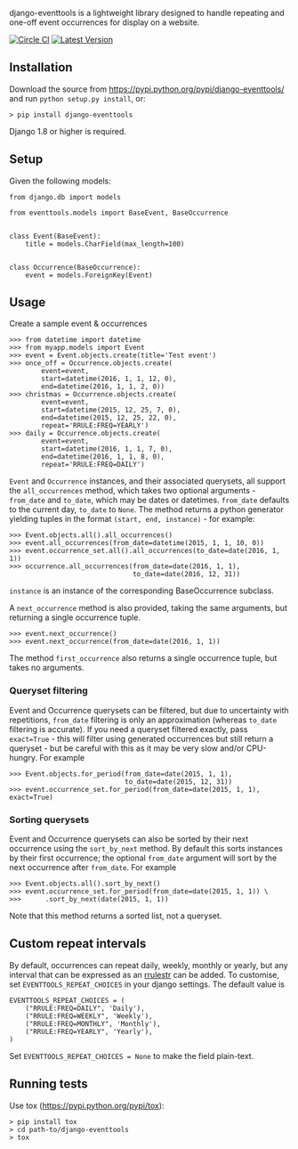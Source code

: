 django-eventtools is a lightweight library designed to handle repeating and
one-off event occurrences for display on a website.

[![Circle CI](https://circleci.com/gh/gregplaysguitar/django-eventtools.svg?style=svg)](https://circleci.com/gh/gregplaysguitar/django-eventtools)
[![Latest Version](https://img.shields.io/pypi/v/django-eventtools.svg?style=flat)](https://pypi.python.org/pypi/django-eventtools/)


## Installation

Download the source from https://pypi.python.org/pypi/django-eventtools/
and run `python setup.py install`, or:

    > pip install django-eventtools

Django 1.8 or higher is required.


## Setup

Given the following models:

    from django.db import models

    from eventtools.models import BaseEvent, BaseOccurrence


    class Event(BaseEvent):
        title = models.CharField(max_length=100)


    class Occurrence(BaseOccurrence):
        event = models.ForeignKey(Event)


## Usage

Create a sample event & occurrences

    >>> from datetime import datetime
    >>> from myapp.models import Event
    >>> event = Event.objects.create(title='Test event')
    >>> once_off = Occurrence.objects.create(
            event=event,
            start=datetime(2016, 1, 1, 12, 0),
            end=datetime(2016, 1, 1, 2, 0))
    >>> christmas = Occurrence.objects.create(
            event=event,
            start=datetime(2015, 12, 25, 7, 0),
            end=datetime(2015, 12, 25, 22, 0),
            repeat='RRULE:FREQ=YEARLY')
    >>> daily = Occurrence.objects.create(
            event=event,
            start=datetime(2016, 1, 1, 7, 0),
            end=datetime(2016, 1, 1, 8, 0),
            repeat='RRULE:FREQ=DAILY')

`Event` and `Occurrence` instances, and their associated querysets, all support
the `all_occurrences` method, which takes two optional arguments - `from_date`
and `to_date`, which may be dates or datetimes. `from_date` defaults to the
current day, `to_date` to `None`. The method returns a python generator
yielding tuples in the format `(start, end, instance)` - for example:

    >>> Event.objects.all().all_occurrences()
    >>> event.all_occurrences(from_date=datetime(2015, 1, 1, 10, 0))
    >>> event.occurrence_set.all().all_occurrences(to_date=date(2016, 1, 1))
    >>> occurrence.all_occurrences(from_date=date(2016, 1, 1),
                                   to_date=date(2016, 12, 31))

`instance` is an instance of the corresponding BaseOccurrence subclass.

A `next_occurrence` method is also provided, taking the same arguments,
but returning a single occurrence tuple.

    >>> event.next_occurrence()
    >>> event.next_occurrence(from_date=date(2016, 1, 1))

The method `first_occurrence` also returns a single occurrence tuple, but
takes no arguments.

### Queryset filtering

Event and Occurrence querysets can be filtered, but due to uncertainty
with repetitions, `from_date` filtering is only an approximation (whereas
`to_date` filtering is accurate). If you need a queryset filtered exactly,
pass `exact=True` - this will filter using generated occurrences but still
return a queryset - but be careful with this as it may be very slow and/or
CPU-hungry. For example

    >>> Event.objects.for_period(from_date=date(2015, 1, 1),
                                 to_date=date(2015, 12, 31))
    >>> event.occurrence_set.for_period(from_date=date(2015, 1, 1), exact=True)

### Sorting querysets

Event and Occurrence querysets can also be sorted by their next occurrence
using the `sort_by_next` method. By default this sorts instances by their
first occurrence; the optional `from_date` argument will sort by the next
occurrence after `from_date`. For example

    >>> Event.objects.all().sort_by_next()
    >>> event.occurrence_set.for_period(from_date=date(2015, 1, 1)) \
    >>>      .sort_by_next(date(2015, 1, 1))

Note that this method returns a sorted list, not a queryset.

## Custom repeat intervals

By default, occurrences can repeat daily, weekly, monthly or yearly, but any 
interval that can be expressed as an
[rrulestr](https://labix.org/python-dateutil#head-e987b581aebacf25c7276d3e9214385a12a091f2)
can be added. To customise, set `EVENTTOOLS_REPEAT_CHOICES` in your django 
settings. The default value is

    EVENTTOOLS_REPEAT_CHOICES = (
        ("RRULE:FREQ=DAILY", 'Daily'),
        ("RRULE:FREQ=WEEKLY", 'Weekly'),
        ("RRULE:FREQ=MONTHLY", 'Monthly'),
        ("RRULE:FREQ=YEARLY", 'Yearly'),
    )

Set `EVENTTOOLS_REPEAT_CHOICES = None` to make the field plain-text.

## Running tests

Use tox (<https://pypi.python.org/pypi/tox>):

    > pip install tox
    > cd path-to/django-eventtools
    > tox
